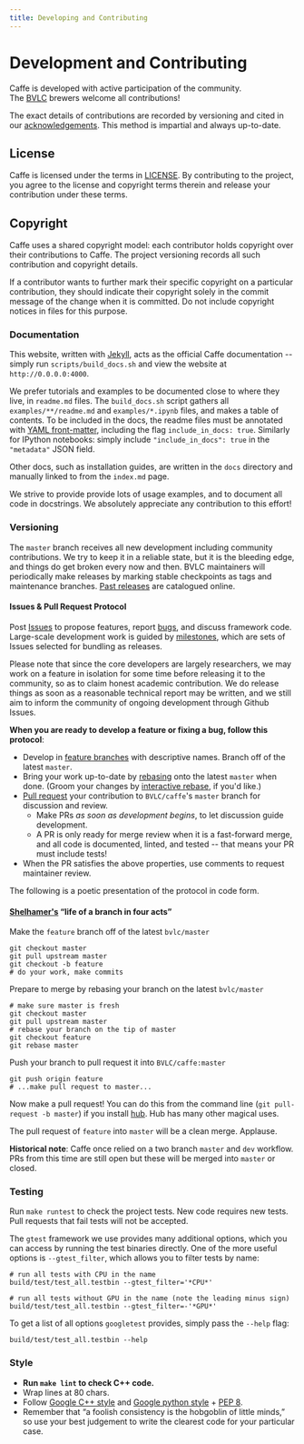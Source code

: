 ```yaml
---
title: Developing and Contributing
---
```

# Development and Contributing

Caffe is developed with active participation of the community.<br>
The [BVLC](http://bvlc.eecs.berkeley.edu/) brewers welcome all contributions!

The exact details of contributions are recorded by versioning and cited in our [acknowledgements](http://caffe.berkeleyvision.org/#acknowledgements).
This method is impartial and always up-to-date.

## License

Caffe is licensed under the terms in [LICENSE](https://github.com/BVLC/caffe/blob/master/LICENSE). By contributing to the project, you agree to the license and copyright terms therein and release your contribution under these terms.

## Copyright

Caffe uses a shared copyright model: each contributor holds copyright over their contributions to Caffe. The project versioning records all such contribution and copyright details.

If a contributor wants to further mark their specific copyright on a particular contribution, they should indicate their copyright solely in the commit message of the change when it is committed. Do not include copyright notices in files for this purpose.

### Documentation

This website, written with [Jekyll](http://jekyllrb.com/), acts as the official Caffe documentation -- simply run `scripts/build_docs.sh` and view the website at `http://0.0.0.0:4000`.

We prefer tutorials and examples to be documented close to where they live, in `readme.md` files.
The `build_docs.sh` script gathers all `examples/**/readme.md` and `examples/*.ipynb` files, and makes a table of contents.
To be included in the docs, the readme files must be annotated with [YAML front-matter](http://jekyllrb.com/docs/frontmatter/), including the flag `include_in_docs: true`.
Similarly for IPython notebooks: simply include `"include_in_docs": true` in the `"metadata"` JSON field.

Other docs, such as installation guides, are written in the `docs` directory and manually linked to from the `index.md` page.

We strive to provide provide lots of usage examples, and to document all code in docstrings.
We absolutely appreciate any contribution to this effort!

### Versioning

The `master` branch receives all new development including community contributions.
We try to keep it in a reliable state, but it is the bleeding edge, and things do get broken every now and then.
BVLC maintainers will periodically make releases by marking stable checkpoints as tags and maintenance branches. [Past releases](https://github.com/BVLC/caffe/releases) are catalogued online.

#### Issues & Pull Request Protocol

Post [Issues](https://github.com/BVLC/caffe/issues) to propose features, report [bugs], and discuss framework code.
Large-scale development work is guided by [milestones], which are sets of Issues selected for bundling as releases.

Please note that since the core developers are largely researchers, we may work on a feature in isolation for some time before releasing it to the community, so as to claim honest academic contribution.
We do release things as soon as a reasonable technical report may be written, and we still aim to inform the community of ongoing development through Github Issues.

**When you are ready to develop a feature or fixing a bug, follow this protocol**:

- Develop in [feature branches] with descriptive names. Branch off of the latest `master`.
- Bring your work up-to-date by [rebasing] onto the latest `master` when done.
(Groom your changes by [interactive rebase], if you'd like.)
- [Pull request] your contribution to `BVLC/caffe`'s `master` branch for discussion and review.
  - Make PRs *as soon as development begins*, to let discussion guide development.
  - A PR is only ready for merge review when it is a fast-forward merge, and all code is documented, linted, and tested -- that means your PR must include tests!
- When the PR satisfies the above properties, use comments to request maintainer review.

The following is a poetic presentation of the protocol in code form.

#### [Shelhamer's](https://github.com/shelhamer) “life of a branch in four acts”

Make the `feature` branch off of the latest `bvlc/master`
```
git checkout master
git pull upstream master
git checkout -b feature
# do your work, make commits
```

Prepare to merge by rebasing your branch on the latest `bvlc/master`
```
# make sure master is fresh
git checkout master
git pull upstream master
# rebase your branch on the tip of master
git checkout feature
git rebase master
```

Push your branch to pull request it into `BVLC/caffe:master`
```
git push origin feature
# ...make pull request to master...
```

Now make a pull request! You can do this from the command line (`git pull-request -b master`) if you install [hub](https://github.com/github/hub). Hub has many other magical uses.

The pull request of `feature` into `master` will be a clean merge. Applause.

[bugs]: https://github.com/BVLC/caffe/issues?labels=bug&page=1&state=open
[milestones]: https://github.com/BVLC/caffe/issues?milestone=1
[Pull request]: https://help.github.com/articles/using-pull-requests
[interactive rebase]: https://help.github.com/articles/interactive-rebase
[rebasing]: http://git-scm.com/book/en/Git-Branching-Rebasing
[feature branches]: https://www.atlassian.com/git/workflows#!workflow-feature-branch

**Historical note**: Caffe once relied on a two branch `master` and `dev` workflow.
PRs from this time are still open but these will be merged into `master` or closed.

### Testing

Run `make runtest` to check the project tests. New code requires new tests. Pull requests that fail tests will not be accepted.

The `gtest` framework we use provides many additional options, which you can access by running the test binaries directly. One of the more useful options is `--gtest_filter`, which allows you to filter tests by name:

    # run all tests with CPU in the name
    build/test/test_all.testbin --gtest_filter='*CPU*'

    # run all tests without GPU in the name (note the leading minus sign)
    build/test/test_all.testbin --gtest_filter=-'*GPU*'

To get a list of all options `googletest` provides, simply pass the `--help` flag:

    build/test/test_all.testbin --help

### Style

- **Run `make lint` to check C++ code.**
- Wrap lines at 80 chars.
- Follow [Google C++ style](http://google-styleguide.googlecode.com/svn/trunk/cppguide.xml) and [Google python style](http://google-styleguide.googlecode.com/svn/trunk/pyguide.html) + [PEP 8](http://legacy.python.org/dev/peps/pep-0008/).
- Remember that “a foolish consistency is the hobgoblin of little minds,” so use your best judgement to write the clearest code for your particular case.
